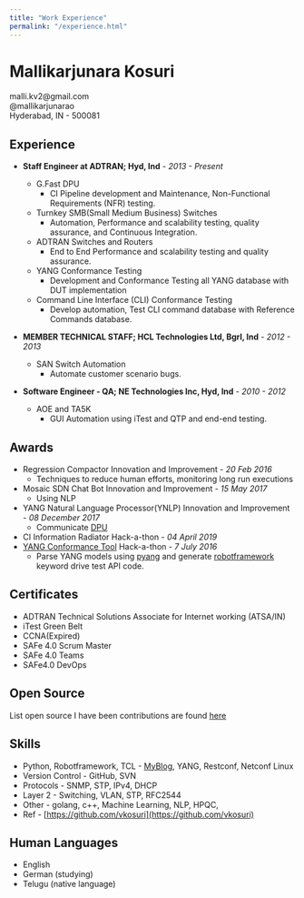 ```yaml
---
title: "Work Experience"
permalink: "/experience.html"
---
```

Mallikarjunara Kosuri
=====================
<p>
malli.kv2@gmail.com <br />
@mallikarjunarao <br />
Hyderabad, IN - 500081 <br />
</p>

Experience
----------
- **Staff Engineer at ADTRAN; Hyd, Ind** - *2013 - Present*
    - G.Fast DPU
        * CI Pipeline development and Maintenance, Non-Functional Requirements (NFR) testing.
    - Turnkey SMB(Small Medium Business) Switches
        * Automation, Performance and scalability testing, quality assurance, and Continuous Integration.
    - ADTRAN Switches and Routers
        * End to End Performance and scalability testing and quality assurance.
    - YANG Conformance Testing
        * Development and Conformance Testing all YANG database with DUT implementation
    - Command Line Interface (CLI) Conformance Testing
        * Develop automation, Test CLI command database with Reference Commands database.

- **MEMBER TECHNICAL STAFF; HCL Technologies Ltd, Bgrl, Ind** - *2012 - 2013*
    - SAN Switch Automation
        * Automate customer scenario bugs.
- **Software Engineer - QA; NE Technologies Inc, Hyd, Ind** - *2010 - 2012*
    - AOE and TA5K
        * GUI Automation using iTest and QTP and end-end testing.

Awards
------
- Regression Compactor Innovation and Improvement - *20 ‎Feb ‎2016*
    - Techniques to reduce human efforts, monitoring long run executions
- Mosaic SDN Chat Bot Innovation and Improvement - *15 ‎May ‎2017*
    - Using NLP
- YANG Natural Language Processor(YNLP) Innovation and Improvement - *08 ‎December ‎2017*
    - Communicate [DPU](https://portal.adtran.com/web/page/portal/Adtran/group/4504) 
- CI Information Radiator Hack-a-thon - *04 April 2019*
- [YANG Conformance Tool](https://tools.ietf.org/html/draft-bierman-netmod-yang-conformance-00) Hack-a-thon - *7 July 2016*
    - Parse YANG models using [pyang](https://github.com/mbj4668/pyang) and generate [robotframework](https://robotframework.org/) keyword drive test API code.

Certificates
------------
- ADTRAN Technical Solutions Associate for Internet working (ATSA/IN)
- iTest Green Belt
- CCNA(Expired)
- SAFe 4.0 Scrum Master
- SAFe 4.0 Teams
- SAFe4.0 DevOps

Open Source
-----------
List open source I have been contributions are found [here](https://vkosuri.github.io/projects.html)

Skills
------
- Python, Robotframework, TCL - [MyBlog](http://tclscripting.blogspot.com/), YANG, Restconf, Netconf
Linux
- Version Control - GitHub, SVN
- Protocols - SNMP, STP, IPv4, DHCP
- Layer 2 - Switching, VLAN, STP, RFC2544
- Other - golang, c++, Machine Learning, NLP, HPQC, 
- Ref - [https://github.com/vkosuri](https://github.com/vkosuri)

Human Languages
---------------
 * English
 * German (studying)
 * Telugu (native language)
